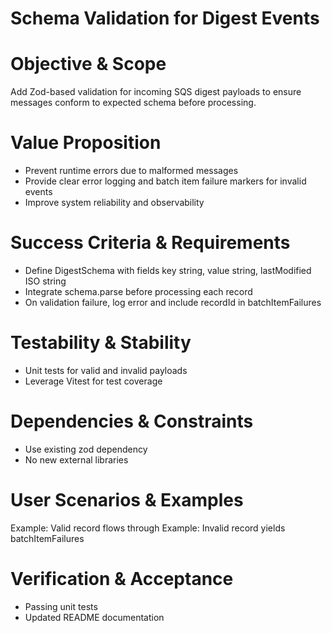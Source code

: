 # Schema Validation for Digest Events

# Objective & Scope
Add Zod-based validation for incoming SQS digest payloads to ensure messages conform to expected schema before processing.

# Value Proposition
- Prevent runtime errors due to malformed messages
- Provide clear error logging and batch item failure markers for invalid events
- Improve system reliability and observability

# Success Criteria & Requirements
- Define DigestSchema with fields key string, value string, lastModified ISO string
- Integrate schema.parse before processing each record
- On validation failure, log error and include recordId in batchItemFailures

# Testability & Stability
- Unit tests for valid and invalid payloads
- Leverage Vitest for test coverage

# Dependencies & Constraints
- Use existing zod dependency
- No new external libraries

# User Scenarios & Examples
Example: Valid record flows through
Example: Invalid record yields batchItemFailures

# Verification & Acceptance
- Passing unit tests
- Updated README documentation